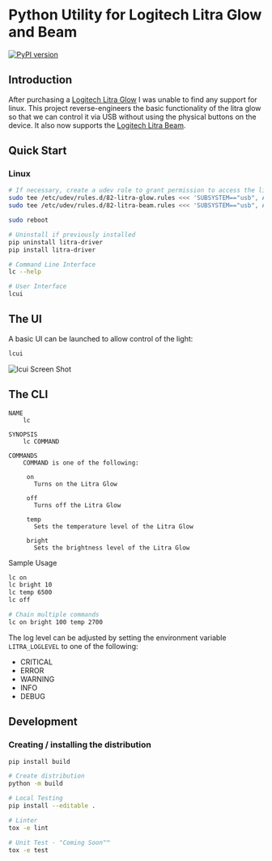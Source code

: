 # Python Utility for Logitech Litra Glow and Beam
[![PyPI version](https://badge.fury.io/py/litra-driver.svg)](https://badge.fury.io/py/litra-driver)

## Introduction

After purchasing a [Logitech Litra Glow](https://www.logitech.com/en-us/products/lighting/litra-glow.946-000001.html) I was unable to find any support for linux. This project reverse-engineers the basic functionality of the litra glow so that we can control it via USB without using the physical buttons on the device. It also now supports the [Logitech Litra Beam](https://www.logitech.com/en-us/products/lighting/litra-beam.946-000006.html).

## Quick Start

### Linux
```bash
# If necessary, create a udev role to grant permission to access the light
sudo tee /etc/udev/rules.d/82-litra-glow.rules <<< 'SUBSYSTEM=="usb", ATTR{idVendor}=="046d", ATTR{idProduct}=="c900",MODE="0666"'
sudo tee /etc/udev/rules.d/82-litra-beam.rules <<< 'SUBSYSTEM=="usb", ATTR{idVendor}=="046d", ATTR{idProduct}=="c901",MODE="0666"'

sudo reboot

# Uninstall if previously installed
pip uninstall litra-driver
pip install litra-driver

# Command Line Interface
lc --help

# User Interface
lcui

```

## The UI
A basic UI can be launched to allow control of the light:

```bash
lcui
```

![lcui Screen Shot](images/ui.png)
## The CLI

```
NAME
    lc

SYNOPSIS
    lc COMMAND

COMMANDS
    COMMAND is one of the following:

     on
       Turns on the Litra Glow

     off
       Turns off the Litra Glow

     temp
       Sets the temperature level of the Litra Glow

     bright
       Sets the brightness level of the Litra Glow
```

Sample Usage
```bash
lc on
lc bright 10
lc temp 6500
lc off

# Chain multiple commands
lc on bright 100 temp 2700
```

The log level can be adjusted by setting the environment variable `LITRA_LOGLEVEL` to one of the following:
* CRITICAL
* ERROR
* WARNING
* INFO
* DEBUG

## Development
### Creating / installing the distribution

```bash
pip install build

# Create distribution
python -m build

# Local Testing
pip install --editable .

# Linter
tox -e lint

# Unit Test - "Coming Soon"™
tox -e test
```
